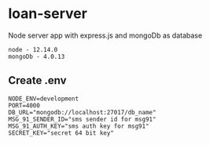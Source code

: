 # loan-server

Node server app with express.js and mongoDb as database

```
node - 12.14.0
mongoDb - 4.0.13
```

## Create .env

```
NODE_ENV=development
PORT=4000
DB_URL="mongodb://localhost:27017/db_name"
MSG_91_SENDER_ID="sms sender id for msg91"
MSG_91_AUTH_KEY="sms auth key for msg91"
SECRET_KEY="secret 64 bit key"
```
